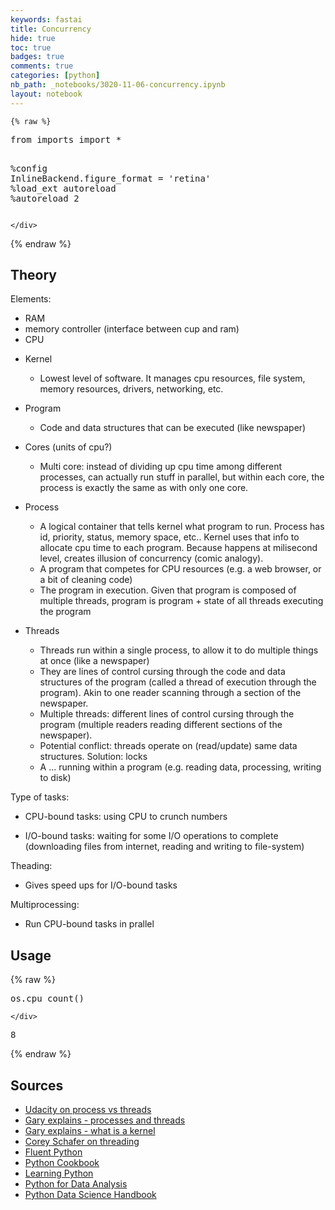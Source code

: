 ```yaml
---
keywords: fastai
title: Concurrency
hide: true
toc: true
badges: true
comments: true
categories: [python]
nb_path: _notebooks/3020-11-06-concurrency.ipynb
layout: notebook
---
```


<!--
#################################################
### THIS FILE WAS AUTOGENERATED! DO NOT EDIT! ###
#################################################
# file to edit: _notebooks/3020-11-06-concurrency.ipynb
-->

<div class="container" id="notebook-container">
        
    {% raw %}
    
<div class="cell border-box-sizing code_cell rendered">
<div class="input">

<div class="inner_cell">
    <div class="input_area">
<div class=" highlight hl-ipython3"><pre><span></span><span class="kn">from</span> <span class="nn">imports</span> <span class="kn">import</span> <span class="o">*</span>

<span class="o">%</span><span class="k">config</span> InlineBackend.figure_format = &#39;retina&#39;
<span class="o">%</span><span class="k">load_ext</span> autoreload
<span class="o">%</span><span class="k">autoreload</span> 2
</pre></div>

    </div>
</div>
</div>

</div>
    {% endraw %}

<div class="cell border-box-sizing text_cell rendered"><div class="inner_cell">
<div class="text_cell_render border-box-sizing rendered_html">
<h2 id="Theory">Theory<a class="anchor-link" href="#Theory"> </a></h2><p>Elements:</p>
<ul>
<li>RAM</li>
<li>memory controller (interface between cup and ram)</li>
<li>CPU</li>
<li><p>Kernel</p>
<ul>
<li>Lowest level of software. It manages cpu resources, file system, memory resources, drivers, networking, etc.</li>
</ul>
</li>
<li><p>Program</p>
<ul>
<li>Code and data structures that can be executed (like newspaper)</li>
</ul>
</li>
</ul>
<ul>
<li><p>Cores (units of cpu?)</p>
<ul>
<li>Multi core: instead of dividing up cpu time among different processes, can actually run stuff in parallel, but within each core, the process is exactly the same as with only one core.</li>
</ul>
</li>
<li><p>Process</p>
<ul>
<li>A logical container that tells kernel what program to run. Process has id, priority, status, memory space, etc.. Kernel uses that info to allocate cpu time to each program. Because happens at milisecond level, creates illusion of concurrency (comic analogy).</li>
<li>A program that competes for CPU resources (e.g. a web browser, or a bit of cleaning code)</li>
<li>The program in execution. Given that program is composed of multiple threads, program is program + state of all threads executing the program </li>
</ul>
</li>
<li><p>Threads</p>
<ul>
<li>Threads run within a single process, to allow it to do multiple things at once (like a newspaper)</li>
<li>They are lines of control cursing through the code and data structures of the program (called a thread of execution through the program). Akin to one reader scanning through a section of the newspaper.</li>
<li>Multiple threads: different lines of control cursing through the program (multiple readers reading different sections of the newspaper).</li>
<li>Potential conflict: threads operate on (read/update) same data structures. Solution: locks</li>
<li>A ... running within a program (e.g. reading data, processing, writing to disk) </li>
</ul>
</li>
</ul>
<p>Type of tasks:</p>
<ul>
<li><p>CPU-bound tasks: using CPU to crunch numbers</p>
</li>
<li><p>I/O-bound tasks: waiting for some I/O operations to complete (downloading files from internet, reading and writing to file-system)</p>
</li>
</ul>
<p>Theading:</p>
<ul>
<li>Gives speed ups for I/O-bound tasks</li>
</ul>
<p>Multiprocessing:</p>
<ul>
<li>Run CPU-bound tasks in prallel </li>
</ul>

</div>
</div>
</div>
<div class="cell border-box-sizing text_cell rendered"><div class="inner_cell">
<div class="text_cell_render border-box-sizing rendered_html">
<h2 id="Usage">Usage<a class="anchor-link" href="#Usage"> </a></h2>
</div>
</div>
</div>
    {% raw %}
    
<div class="cell border-box-sizing code_cell rendered">
<div class="input">

<div class="inner_cell">
    <div class="input_area">
<div class=" highlight hl-ipython3"><pre><span></span><span class="n">os</span><span class="o">.</span><span class="n">cpu_count</span><span class="p">()</span>
</pre></div>

    </div>
</div>
</div>

<div class="output_wrapper">
<div class="output">

<div class="output_area">



<div class="output_text output_subarea output_execute_result">
<pre>8</pre>
</div>

</div>

</div>
</div>

</div>
    {% endraw %}

<div class="cell border-box-sizing text_cell rendered"><div class="inner_cell">
<div class="text_cell_render border-box-sizing rendered_html">
<h2 id="Sources">Sources<a class="anchor-link" href="#Sources"> </a></h2><ul>
<li><a href="https://www.youtube.com/watch?v=O3EyzlZxx3g">Udacity on process vs threads</a></li>
<li><a href="https://www.youtube.com/watch?v=h_HwkHobfs0">Gary explains - processes and threads</a></li>
<li><a href="https://www.youtube.com/watch?v=mycVSMyShk8">Gary explains - what is a kernel</a></li>
<li><a href="https://www.youtube.com/watch?v=IEEhzQoKtQU">Corey Schafer on threading</a></li>
<li><a href="https://www.oreilly.com/library/view/fluent-python/9781491946237/">Fluent Python</a></li>
<li><a href="https://www.oreilly.com/library/view/python-cookbook-3rd/9781449357337/">Python Cookbook</a></li>
<li><a href="https://www.oreilly.com/library/view/learning-python-5th/9781449355722/">Learning Python</a></li>
<li><a href="https://www.oreilly.com/library/view/python-for-data/9781491957653/">Python for Data Analysis</a></li>
<li><a href="https://www.oreilly.com/library/view/python-data-science/9781491912126/">Python Data Science Handbook</a></li>
</ul>

</div>
</div>
</div>
</div>
 

